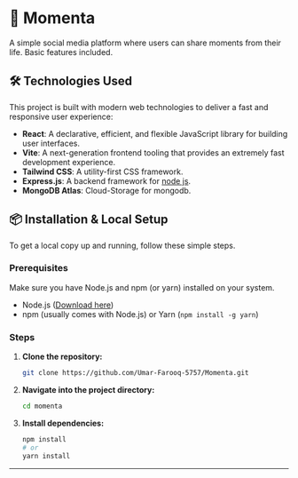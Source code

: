 # 🚀 Momenta

A simple social media platform where users can share moments from their life. Basic features included.

## 🛠️ Technologies Used

This project is built with modern web technologies to deliver a fast and responsive user experience:

* **React**: A declarative, efficient, and flexible JavaScript library for building user interfaces.
* **Vite**: A next-generation frontend tooling that provides an extremely fast development experience.
* **Tailwind CSS**: A utility-first CSS framework.
* **Express.js**: A backend framework for [node js](https://nodejs.org).
* **MongoDB Atlas**: Cloud-Storage for mongodb.

## 📦 Installation & Local Setup

To get a local copy up and running, follow these simple steps.

### Prerequisites

Make sure you have Node.js and npm (or yarn) installed on your system.

* Node.js ([Download here](https://nodejs.org/en/download/))
* npm (usually comes with Node.js) or Yarn (`npm install -g yarn`)

### Steps

1.  **Clone the repository:**
    ```bash
    git clone https://github.com/Umar-Farooq-5757/Momenta.git
    ```

2.  **Navigate into the project directory:**
    ```bash
    cd momenta
    ```

3.  **Install dependencies:**
    ```bash
    npm install
    # or
    yarn install
    ```



---